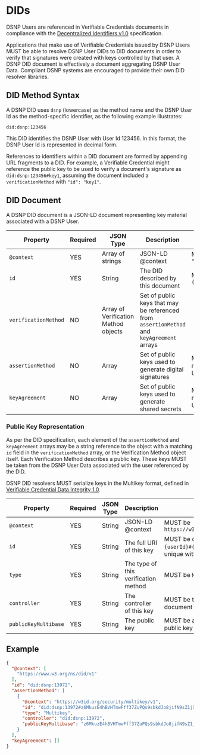 # DIDs

DSNP Users are referenced in Verifiable Credentials documents in compliance with the [Decentralized Identifiers v1.0](https://www.w3.org/TR/did-core/) specification.

Applications that make use of Verifiable Credentials issued by DSNP Users MUST be able to resolve DSNP User DIDs to DID documents in order to verify that signatures were created with keys controlled by that user.
A DSNP DID document is effectively a document aggregating DSNP User Data.
Compliant DSNP systems are encouraged to provide their own DID resolver libraries.

## DID Method Syntax

A DSNP DID uses `dsnp` (lowercase) as the method name and the DSNP User Id as the method-specific identifier, as the following example illustrates:

`did:dsnp:123456`

This DID identifies the DSNP User with User Id 123456.
In this format, the DSNP User Id is represented in decimal form. 

References to identifiers within a DID document are formed by appending URL fragments to a DID.
For example, a Verifiable Credential might reference the public key to be used to verify a document's signature as `did:dsnp:123456#key1`, assuming the document included a `verificationMethod` with `"id": "key1"`.

## DID Document

A DSNP DID document is a JSON-LD document representing key material associated with a DSNP User.

| Property | Required | JSON Type | Description | Restrictions |
| --- | --- | --- | --- | --- |
| `@context` | YES | Array of strings | JSON-LD @context | MUST include `"https://www.w3.org/ns/did/v1"` |
| `id` | YES | String | The DID described by this document | MUST be of the form `did:dsnp:{userId}` |
| `verificationMethod` | NO | Array of Verification Method objects | Set of public keys that may be referenced from `assertionMethod` and `keyAgreement` arrays |
| `assertionMethod` | NO | Array  | Set of public keys used to generate digital signatures | MUST include or reference all relevant keys present in DSNP User Data |
| `keyAgreement` | NO | Array | Set of public keys used to generate shared secrets | MUST include or reference all relevant keys present in DSNP User Data |

### Public Key Representation

As per the DID specification, each element of the `assertionMethod` and `keyAgreement` arrays may be a string reference to the object with a matching `id` field in the `verificationMethod` array, or the Verification Method object itself.
Each Verification Method describes a public key.
These keys MUST be taken from the DSNP User Data associated with the user referenced by the DID.

DSNP DID resolvers MUST serialize keys in the Multikey format, defined in [Verifiable Credential Data Integrity 1.0](https://www.w3.org/TR/vc-data-integrity/).

| Property | Required | JSON Type | Description | Restrictions |
| --- | --- | --- | --- | --- |
| `@context` | YES | String | JSON-LD @context | MUST be `https://w3id.org/security/multikey/v1` |
| `id` | YES | String | The full URI of this key | MUST be of the form `did:dsnp:{userId}#{identifier}`; MUST be unique within the document |
| `type` | YES | String | The type of this verification method | MUST be `Multikey` |
| `controller` | YES | String | The controller of this key | MUST be the DID of the enclosing document |
| `publicKeyMultibase` | YES | String | The public key | MUST be a valid multicodec-prefixed public key in `base58btc` encoding |

## Example

```json
{
  "@context": [
    "https://www.w3.org/ns/did/v1"
  ],
  "id": "did:dsnp:13972",
  "assertionMethod": [
    {
      "@context": "https://w3id.org/security/multikey/v1",
      "id": "did:dsnp:13972#z6MkuzE4hBVHTmwFff37ZuPQs9sbkdJo8jifN9sZ1jXbgyMp",
      "type": "Multikey",
      "controller": "did:dsnp:13972",
      "publicKeyMultibase": "z6MkuzE4hBVHTmwFff37ZuPQs9sbkdJo8jifN9sZ1jXbgyMp"
    }
  ],
  "keyAgreement": []
}
```
